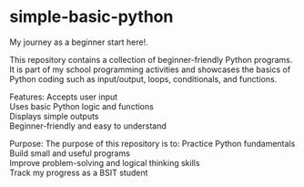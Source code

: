 # simple-basic-python
My journey as a beginner start here!. 

This repository contains a collection of beginner-friendly Python programs.  
It is part of my school programming activities and showcases the basics of Python coding such as input/output, loops, conditionals, and functions.

Features:
  Accepts user input  
  Uses basic Python logic and functions  
  Displays simple outputs  
  Beginner-friendly and easy to understand  

Purpose:
The purpose of this repository is to:
  Practice Python fundamentals  
  Build small and useful programs  
  Improve problem-solving and logical thinking skills  
  Track my progress as a BSIT student 


